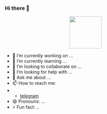 ### Hi there 👋
<div id="header" align="center">
  <img src="https://media.giphy.com/media/13HBDT4QSTpveU/giphy.gif" width="100"/>
</div>

- 🔭 I’m currently working on ...
- 🌱 I’m currently learning ...
- 👯 I’m looking to collaborate on ...
- 🤔 I’m looking for help with ...
- 💬 Ask me about ...
- 📫 How to reach me: 
- - <a href = "https://t.me/frvAL0n"> telegram </a>
- 😄 Pronouns: ...
- ⚡ Fun fact: ..
